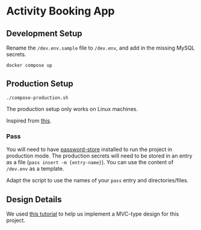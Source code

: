 # Activity Booking App

## Development Setup

Rename the `/dev.env.sample` file to `/dev.env`, and add in the missing MySQL secrets.

`docker compose up`

## Production Setup

`./compose-production.sh`

The production setup only works on Linux machines.

Inspired from [this](https://github.com/mashiox/dotfiles/blob/master/docker/secrets.md).

### Pass

You will need to have [password-store](https://www.passwordstore.org/) installed to run the project in production mode. The production secrets will need to be stored in an entry as a file (`pass insert -m {entry-name}`). You can use the content of `/dev.env` as a template.

Adapt the script to use the names of your `pass` entry and directories/files.

## Design Details

We used [this tutorial](https://github.com/PatrickLouys/no-framework-tutorial) to help us implement a MVC-type design for this project.
